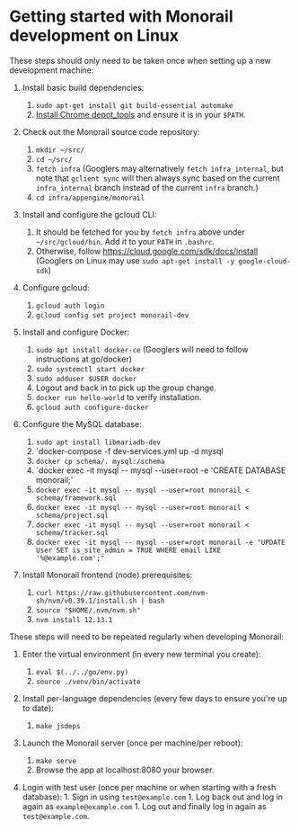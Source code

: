 # Getting started with Monorail development on Linux

These steps should only need to be taken once when setting up a new development
machine:

1. Install basic build dependencies:
    1.  `sudo apt-get install git build-essential automake`
    1. [Install Chrome depot_tools](https://commondatastorage.googleapis.com/chrome-infra-docs/flat/depot_tools/docs/html/depot_tools_tutorial.html#_setting_up) and ensure it is in your `$PATH`.

1. Check out the Monorail source code repository:
    1. `mkdir ~/src/`
    1. `cd ~/src/`
    1. `fetch infra` (Googlers may alternatively `fetch infra_internal`, but note that `gclient sync` will then always sync based on the current `infra_internal` branch instead of the current `infra` branch.)
    1. `cd infra/appengine/monorail`

1. Install and configure the gcloud CLI:
    1. It should be fetched for you by `fetch infra` above under `~/src/gcloud/bin`. Add it to your `PATH` in `.bashrc`.
    1. Otherwise, follow https://cloud.google.com/sdk/docs/install (Googlers on Linux may use `sudo apt-get install -y google-cloud-sdk`)
1. Configure gcloud:
    1. `gcloud auth login`
    1. `gcloud config set project monorail-dev`

1. Install and configure Docker:
    1. `sudo apt install docker-ce` (Googlers will need to follow instructions at go/docker)
    1. `sudo systemctl start docker`
    1. `sudo adduser $USER docker`
    1. Logout and back in to pick up the group change.
    1. `docker run hello-world` to verify installation.
    1. `gcloud auth configure-docker`

1. Configure the MySQL database:
    1. `sudo apt install libmariadb-dev`
    1. `docker-compose -f dev-services.yml up -d mysql
    1. `docker cp schema/. mysql:/schema`
    1. `docker exec -it mysql -- mysql --user=root -e 'CREATE DATABASE monorail;'
    1. `docker exec -it mysql -- mysql --user=root monorail < schema/framework.sql`
    1. `docker exec -it mysql -- mysql --user=root monorail < schema/project.sql`
    1. `docker exec -it mysql -- mysql --user=root monorail < schema/tracker.sql`
    1. `docker exec -it mysql -- mysql --user=root monorail -e "UPDATE User SET is_site_admin = TRUE WHERE email LIKE '%@example.com';"`

1. Install Monorail frontend (node) prerequisites:
    1. `curl https://raw.githubusercontent.com/nvm-sh/nvm/v0.39.1/install.sh | bash`
    1. `source "$HOME/.nvm/nvm.sh"`
    1. `nvm install 12.13.1`

These steps will need to be repeated regularly when developing Monorail:

1. Enter the virtual environment (in every new terminal you create):
    1. `eval $(../../go/env.py)`
    1. `source ./venv/bin/activate`

1. Install per-language dependencies (every few days to ensure you're up to date):
    1. `make jsdeps`

1. Launch the Monorail server (once per machine/per reboot):
    1. `make serve`
    1. Browse the app at localhost:8080 your browser.

1. Login with test user (once per machine or when starting with a fresh database):
       1.  Sign in using `test@example.com`
       1.  Log back out and log in again as `example@example.com`
       1.  Log out and finally log in again as `test@example.com`.
